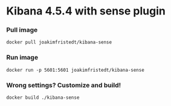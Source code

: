 # Kibana 4.5.4 with sense plugin

### Pull image
```
docker pull joakimfristedt/kibana-sense
```

### Run image
```
docker run -p 5601:5601 joakimfristedt/kibana-sense
```

### Wrong settings? Customize and build!
```
docker build ./kibana-sense
```
